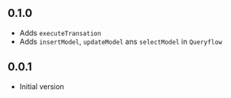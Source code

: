 ## 0.1.0

* Adds `executeTransation`
* Adds `insertModel`, `updateModel` ans `selectModel` in `Queryflow`

## 0.0.1

* Initial version
